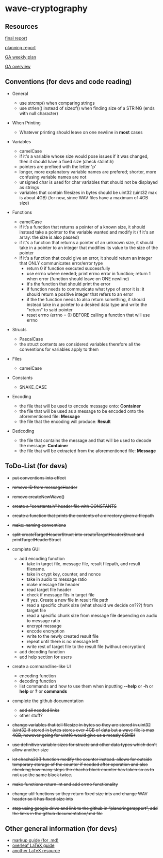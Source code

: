 # wave-cryptography

## Resources

[final report](https://www.overleaf.com/read/fftzthyvxrjy)

[planning report](https://docs.google.com/document/d/1pkwuNpgYdHtaowHwnL-tc-H3kmdxdhS4SDrBNSFlGek/)

[GA weekly plan](https://docs.google.com/document/d/1hy2SNBlXtZeDcJ0FPpg0Yc0sUpfFxmW-pY26DHssZ3k/)

[GA overview](https://docs.google.com/spreadsheets/d/17XEnRngz-wUG5Av5rm6USD8Lc1B98sJ75snNtTbLGMA/)

## Conventions (for devs and code reading)

- General
	- use strcmp() when comparing strings
	- use strlen() instead of sizeof() when finding size of a STRING (ends with null character)

- When Printing
	- Whatever printing should leave on one newline in **most** cases

- Variables
	- camelCase
	- if it's a variable whose size would pose issues if it was changed, then it should have a fixed size (check stdint.h)
	- pointers are prefixed with the letter 'p'
	- longer, more explanatory variable names are prefered; shorter, more confusing variable names are not
	- unsigned char is used for char variables that should not be displayed as strings
	- variables that contain filesizes in bytes should be uint32 (uint32 max is about 4GB) (for now, since WAV files have a maximum of 4GB size)
	

- Functions
	- camelCase
	- if it’s a function that returns a pointer of a known size, it should instead take a pointer to the variable wanted and modify it (if it's an array: the size is also passed)
	- if it's a function that returns a pointer of an unknown size, it should take in a pointer to an integer that modifies its value to the size of the pointer
	- if it's a function that could give an error, it should return an integer that ONLY communicates error/error type
		- return 0 if function executed successfully
		- use errno where needed; print errno error in function; return 1 when error (function should leave on ONE newline)
		- it's the function that should print the error
		- if function needs to communicate what type of error it is: it should return a positive integer that refers to an error
		- if the the function needs to also return something, it should instead take in a pointer to a desired data type and write the "return" to said pointer
		- reset errno (errno = 0) BEFORE calling a function that will use errno

- Structs
	- PascalCase
	- the struct contents are considered variables therefore all the conventions for variables apply to them

- Files
	- camelCase
	
- Constants
	- SNAKE_CASE

- Encoding
	- the file that will be used to encode message onto: **Container**
	- the file that will be used as a message to be encoded onto the aforementioned file: **Message**
	- the file that the encoding will produce: **Result**
- Dedcoding
	- the file that contains the message and that will be used to decode the message: **Container**
	- the file that will be extracted from the aforementioned file: **Message**

## ToDo-List (for devs)

- ~~put conventions into effect~~
- ~~remove ID from messageHeader~~
- ~~remove createNewWave()~~
- ~~create a "constants.h" header file with CONSTANTS~~
- ~~create a function that prints the contents of a directory given a filepath~~
- ~~make: naming conventions~~
- ~~split createTargetHeaderStruct into createTargetHeaderStruct and printTargetHeaderStruct~~
- complete GUI
	- add encoding function
		- take in target file, message file, result filepath, and result filename.
		- take in crypt key, counter, and nonce
		- take in audio to message ratio
		- make message file header
		- read target file header
		- check if message fits in target file
		- if yes. Create a new file in result file path 
		- read a specific chunk size (what should we decide on???) from target file
		- read a specific chunk size from message file depending on audio to message ratio
		- encrypt message
		- encode encryption
		- write to the newly created result file
		- repeat until there is no message left
		- write rest of target file to the result file (without encryption)
	- add decoding function
	- add help section for users
- create a commandline-like UI
	- encoding function
	- decoding function
	- list commands and how to use them when inputting **--help** or **-h** or **help** or **?** or **commands**
- complete the github documentation
	- ~~add all needed links~~
	- other stuff?
	
- ~~change variables that tell filesize in bytes so they are stored in uint32 (uint32 if stored in bytes stores over 4GB of data but a wave file is max 4GB, however going for uint16 would give us a measly 65MB)~~
- ~~use definitive variable sizes for structs and other data types which don't allow another size~~
- ~~let chacha20() function modify the counter instead. allows for outside temporary storage of the counter if needed after operation and also checking how many steps the chacha block counter has taken so as to not use the same block twice.~~
- ~~make functions return int and add errno functionality~~
- ~~change util functions so they return fixed size ints and change WAV header so it has fixed size ints~~
- ~~stop using google drive and link to the github in “planeringsrapport”, add the links in the github documentation/.md file~~

## Other general information (for devs)

- [markup guide (for .md)](https://www.markdownguide.org/basic-syntax/)
- [overleaf LaTeX guide](https://www.overleaf.com/learn/latex/Learn_LaTeX_in_30_minutes)
- [another LaTeX resource](https://latex-tutorial.com/tutorials/)

